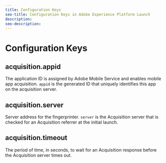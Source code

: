 ```yaml
---
title: Configuration Keys
seo-title: Configuration Keys in Adobe Experience Platform Launch
description: 
seo-description: 
---
```


# Configuration Keys

## acquisition.appid

The application ID is assigned by Adobe Mobile Service and enables mobile app acquisition. `appid` is the generated ID that uniquely identifies this app on the acquisition server.

## acquisition.server

Server address for the fingerprinter. `server` is the Acquisition server that is checked for an Acquisition referrer at the initial launch.

## acquisition.timeout

The period of time, in seconds, to wait for an Acquisition response before the Acquisition server times out.

